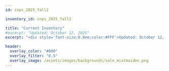 ```yaml
---
id: cnps_2025_fall2

inventory_id: cnps_2025_fall2

title: "Current Inventory"
#excerpt: "Updated: October 12, 2025" 
excerpt: "<div style='font-size:0.8em;color:#FFF'>Updated: October 12, 2025<br/><br/>Pricing, unless otherwise marked: <br/>4-inch pot perennials (20% off): $4.00<br/> 1-gallon perennials (20% - 40% off): $8.00 - $6.00<br/> 1-gallon trees and shrubs (25% off): $9.00<br/> 5-gallon trees and shrubs (25% off): $45.00 </div>"

header:
  overlay_color: "#000"
  overlay_filter: "0.5"
  overlay_image: /assets/images/backgrounds/sale_mistmaiden.png
---
```


